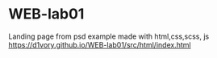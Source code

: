 # WEB-lab01
Landing page from psd example
made with html,css,scss, js
https://d1vory.github.io/WEB-lab01/src/html/index.html
